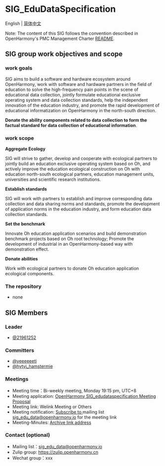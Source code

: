 # SIG_EduDataSpecification
English | [简体中文](./sig_edu_data_specification_cn.md)

Note: The content of this SIG follows the convention described in OpenHarmony's PMC Management Charter [README](/zh/pmc.md).

## SIG group work objectives and scope

### work goals
SIG aims to build a software and hardware ecosystem around OpenHarmony, work with software and hardware partners in the field of education to solve the high-frequency pain points in the scene of educational data collection, jointly formulate educational exclusive operating system and data collection standards, help the independent innovation of the education industry, and promote the rapid development of educational informatization on OpenHarmony in the north-south direction.

**Donate the ability components related to data collection to form the factual standard for data collection of educational information**.

### work scope
**Aggregate Ecology**

SIG will strive to gather, develop and cooperate with ecological partners to jointly build an education exclusive operating system based on Oh, and actively improve the education ecological construction on Oh with education north-south ecological partners, education management units, universities and scientific research institutions.

**Establish standards**

SIG will work with partners to establish and improve corresponding data collection and data sharing norms and standards, promote the development of application norms in the education industry, and form education data collection standards.

**Set the benchmark**

Innovate Oh education application scenarios and build demonstration benchmark projects based on Oh root technology; Promote the development of industrial in an OpenHarmony-based way with demonstration effect.

**Donate abilities**

Work with ecological partners to donate Oh education application ecological components.

### The repository
- none


## SIG Members

### Leader
- [@21961252](https://gitee.com/21961252)

### Committers
- [@yeeeeeeti](https://gitee.com/yeeeeeeti)
- [@hytyj_hamstermie](https://gitee.com/hytyj_hamstermie)

 ### Meetings
- Meeting time：Bi-weekly meeting, Monday 19:15 pm, UTC+8
- Meeting application: [OpenHarmony SIG_edudataspecification Meeting Proposal](https://shimo.im/sheets/tpcJktty9Pvpp9c8/MODOC/)
- Meeting link: Welink Meeting or Others
- Meeting notification: [Subscribe to ](https://lists.openatom.io/postorius/lists/sig_edu_data.openharmony.io/) mailing list sig_edu_data@openharmony.io for the meeting link
- Meeting-Minutes: [Archive link address](https://gitee.com/openharmony-sig/sig-content/tree/master/edu_data_specification/meetings)

### Contact (optional)

- Mailing list：sig_edu_data@openharmony.io
- Zulip group: https://zulip.openharmony.cn
- Wechat group：xxx
